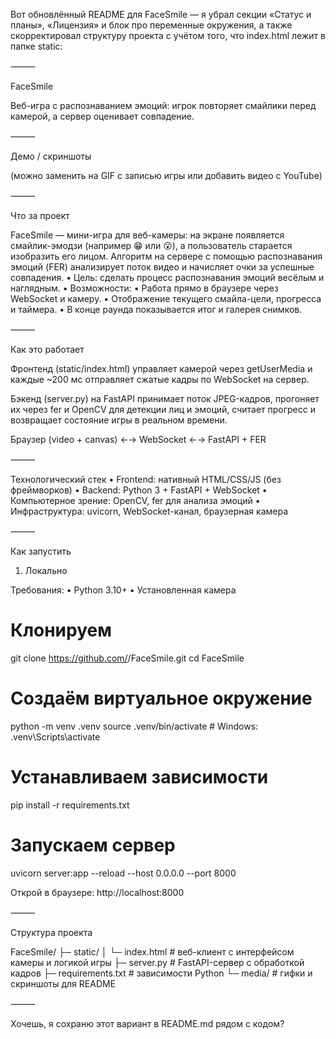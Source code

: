 Вот обновлённый README для FaceSmile — я убрал секции «Статус и планы», «Лицензия» и блок про переменные окружения, а также скорректировал структуру проекта с учётом того, что index.html лежит в папке static:

⸻

FaceSmile

Веб-игра с распознаванием эмоций: игрок повторяет смайлики перед камерой, а сервер оценивает совпадение.

⸻

Демо / скриншоты

(можно заменить на GIF с записью игры или добавить видео с YouTube)

⸻

Что за проект

FaceSmile — мини-игра для веб-камеры: на экране появляется смайлик-эмодзи (например 😁 или 😮), а пользователь старается изобразить его лицом.
Алгоритм на сервере с помощью распознавания эмоций (FER) анализирует поток видео и начисляет очки за успешные совпадения.
	•	Цель: сделать процесс распознавания эмоций весёлым и наглядным.
	•	Возможности:
	•	Работа прямо в браузере через WebSocket и камеру.
	•	Отображение текущего смайла-цели, прогресса и таймера.
	•	В конце раунда показывается итог и галерея снимков.

⸻

Как это работает

Фронтенд (static/index.html) управляет камерой через getUserMedia и каждые ~200 мс отправляет сжатые кадры по WebSocket на сервер.

Бэкенд (server.py) на FastAPI принимает поток JPEG-кадров, прогоняет их через fer и OpenCV для детекции лиц и эмоций, считает прогресс и возвращает состояние игры в реальном времени.

Браузер (video + canvas)  ←→  WebSocket  ←→  FastAPI + FER


⸻

Технологический стек
	•	Frontend: нативный HTML/CSS/JS (без фреймворков)
	•	Backend: Python 3 + FastAPI + WebSocket
	•	Компьютерное зрение: OpenCV, fer для анализа эмоций
	•	Инфраструктура: uvicorn, WebSocket-канал, браузерная камера

⸻

Как запустить

1. Локально

Требования:
	•	Python 3.10+
	•	Установленная камера

# Клонируем
git clone https://github.com/<you>/FaceSmile.git
cd FaceSmile

# Создаём виртуальное окружение
python -m venv .venv
source .venv/bin/activate       # Windows: .venv\Scripts\activate

# Устанавливаем зависимости
pip install -r requirements.txt

# Запускаем сервер
uvicorn server:app --reload --host 0.0.0.0 --port 8000

Открой в браузере: http://localhost:8000

⸻

Структура проекта

FaceSmile/
├─ static/
│   └─ index.html       # веб-клиент с интерфейсом камеры и логикой игры
├─ server.py            # FastAPI-сервер с обработкой кадров
├─ requirements.txt     # зависимости Python
└─ media/               # гифки и скриншоты для README


⸻

Хочешь, я сохраню этот вариант в README.md рядом с кодом?
